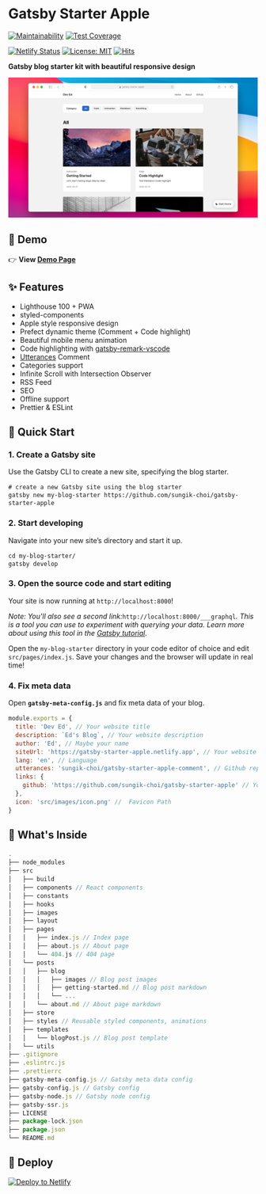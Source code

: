 # Gatsby Starter Apple

[![Maintainability](https://api.codeclimate.com/v1/badges/8376480808d39374911d/maintainability)](https://codeclimate.com/github/sboh1214/blog.sboh.dev/maintainability)
[![Test Coverage](https://api.codeclimate.com/v1/badges/8376480808d39374911d/test_coverage)](https://codeclimate.com/github/sboh1214/blog.sboh.dev/test_coverage)

[![Netlify Status](https://api.netlify.com/api/v1/badges/1407ade3-7666-4cab-a3e7-08380ce44735/deploy-status)](https://app.netlify.com/sites/gatsby-starter-apple/deploys)
[![License: MIT](https://img.shields.io/badge/License-MIT-yellow.svg)](https://opensource.org/licenses/MIT)
[![Hits](https://hits.seeyoufarm.com/api/count/incr/badge.svg?url=https%3A%2F%2Fgithub.com%2Fsungik-choi%2Fgatsby-starter-apple&count_bg=%23FC2350&title_bg=%23555555&icon=gatsby.svg&icon_color=%23E7E7E7&title=HITS&edge_flat=false)](https://hits.seeyoufarm.com)

**Gatsby blog starter kit with beautiful responsive design**

![Screenshot](.github/screenshot.png)

## 🍎 Demo

👉 **View [Demo Page](https://gatsby-starter-apple.netlify.app/)**

## ✨ Features

- Lighthouse 100 + PWA
- styled-components
- Apple style responsive design
- Prefect dynamic theme (Comment + Code highlight)
- Beautiful mobile menu animation
- Code highlighting with [gatsby-remark-vscode](https://github.com/andrewbranch/gatsby-remark-vscode)
- [Utterances](https://utteranc.es/) Comment
- Categories support
- Infinite Scroll with Intersection Observer
- RSS Feed
- SEO
- Offline support
- Prettier & ESLint

## 🚀 Quick Start

### 1. Create a Gatsby site

Use the Gatsby CLI to create a new site, specifying the blog starter.

```shell
# create a new Gatsby site using the blog starter
gatsby new my-blog-starter https://github.com/sungik-choi/gatsby-starter-apple
```

### 2. Start developing

Navigate into your new site’s directory and start it up.

```shell
cd my-blog-starter/
gatsby develop
```

### 3. Open the source code and start editing

Your site is now running at `http://localhost:8000`!

_Note: You'll also see a second link:_`http://localhost:8000/___graphql`_. This is a tool you can use to experiment with querying your data. Learn more about using this tool in the [Gatsby tutorial](https://www.gatsbyjs.com/tutorial/part-five/#introducing-graphiql)._

Open the `my-blog-starter` directory in your code editor of choice and edit `src/pages/index.js`. Save your changes and the browser will update in real time!

### 4. Fix meta data

Open **`gatsby-meta-config.js`** and fix meta data of your blog.

```js
module.exports = {
  title: 'Dev Ed', // Your website title
  description: `Ed's Blog`, // Your website description
  author: 'Ed', // Maybe your name
  siteUrl: 'https://gatsby-starter-apple.netlify.app', // Your website URL
  lang: 'en', // Language
  utterances: 'sungik-choi/gatsby-starter-apple-comment', // Github repository to store comments
  links: {
    github: 'https://github.com/sungik-choi/gatsby-starter-apple' // Your github repository
  },
  icon: 'src/images/icon.png' //  Favicon Path
}
```

## 🤔 What's Inside

```js
.
├── node_modules
├── src
│   ├── build
│   ├── components // React components
│   ├── constants
│   ├── hooks
│   ├── images
│   ├── layout
│   ├── pages
│   │   ├── index.js // Index page
│   │   ├── about.js // About page
│   │   └── 404.js // 404 page
│   └── posts
│   │   ├── blog
│   │   │   ├── images // Blog post images
│   │   │   ├── getting-started.md // Blog post markdown
│   │   │   └── ...
│   │   └── about.md // About page markdown
│   ├── store
│   ├── styles // Reusable styled components, animations
│   ├── templates
│   │   └── blogPost.js // Blog post template
│   └── utils
├── .gitignore
├── .eslintrc.js
├── .prettierrc
├── gatsby-meta-config.js // Gatsby meta data config
├── gatsby-config.js // Gatsby config
├── gatsby-node.js // Gatsby node config
├── gatsby-ssr.js
├── LICENSE
├── package-lock.json
├── package.json
└── README.md
```

## 💫 Deploy

[![Deploy to Netlify](https://www.netlify.com/img/deploy/button.svg)](https://app.netlify.com/start/deploy?repository=https://github.com/sungik-choi/gatsby-starter-apple)
